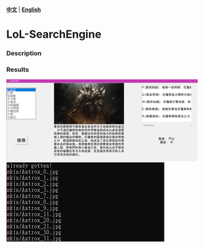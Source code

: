 [**中文**](./README.md) | [**English**](./README_en.md)
# LoL-SearchEngine
### Description

### Results
![](/UI.png)
![](/Cmd.png)
